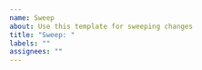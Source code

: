```yaml
---
name: Sweep
about: Use this template for sweeping changes
title: "Sweep: "
labels: ""
assignees: ""
---
```


<!--- Provide a general summary of the issue in the Title above -->
